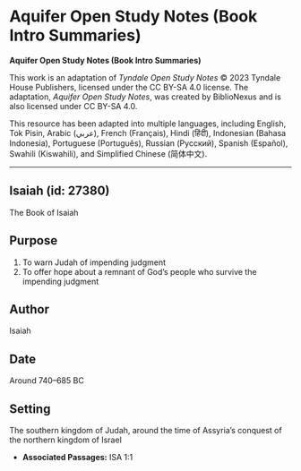 # Aquifer Open Study Notes (Book Intro Summaries)

**Aquifer Open Study Notes (Book Intro Summaries)**

This work is an adaptation of *Tyndale Open Study Notes* © 2023 Tyndale House Publishers, licensed under the CC BY\-SA 4\.0 license. The adaptation, *Aquifer Open Study Notes*, was created by BiblioNexus and is also licensed under CC BY\-SA 4\.0\.

This resource has been adapted into multiple languages, including English, Tok Pisin, Arabic (عربي), French (Français), Hindi (हिंदी), Indonesian (Bahasa Indonesia), Portuguese (Português), Russian (Русский), Spanish (Español), Swahili (Kiswahili), and Simplified Chinese (简体中文).



--------------------------------

## Isaiah (id: 27380)

The Book of Isaiah

Purpose
-------

1. To warn Judah of impending judgment
2. To offer hope about a remnant of God’s people who survive the impending judgment

Author
------

Isaiah

Date
----

Around 740–685 BC

Setting
-------

The southern kingdom of Judah, around the time of Assyria’s conquest of the northern kingdom of Israel

* **Associated Passages:** ISA 1:1


